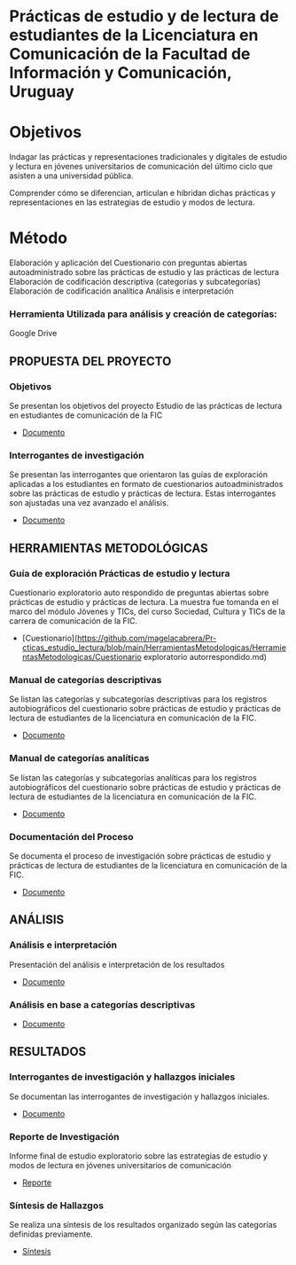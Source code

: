 # Prácticas de estudio y de lectura de estudiantes de la Licenciatura en Comunicación de la Facultad de Información y Comunicación, Uruguay


# Objetivos

Indagar las prácticas y representaciones tradicionales y digitales de estudio y lectura en jóvenes universitarios de comunicación del último ciclo que asisten a una universidad pública.

Comprender cómo se diferencian, articulan e hibridan dichas prácticas y representaciones en las estrategias de estudio y modos de lectura.

# Método

Elaboración y aplicación del Cuestionario con preguntas abiertas autoadministrado sobre las prácticas de estudio y las prácticas de lectura
Elaboración de codificación descriptiva (categorías y subcategorías)
Elaboración de codificación analítica
Análisis e interpretación

### Herramienta Utilizada para análisis y creación de categorías: 
Google Drive



## PROPUESTA DEL PROYECTO

### Objetivos

Se presentan los objetivos del proyecto Estudio de las prácticas de lectura en estudiantes de comunicación de la FIC

- [Documento](https://github.com/magelacabrera/Pr-cticas_estudio_lectura/blob/main/PropuestaDelProyecto/OBJETIVOS.md)

### Interrogantes de investigación

Se presentan las interrogantes que orientaron las guías de exploración aplicadas a los estudiantes en formato de cuestionarios autoadministrados sobre las prácticas de estudio y prácticas de lectura. Estas interrogantes son ajustadas una vez avanzado el análisis.

- [Documento](https://github.com/magelacabrera/Pr-cticas_estudio_lectura/blob/main/PropuestaDelProyecto/INTERROGANTES.md)

## HERRAMIENTAS METODOLÓGICAS

### Guía de exploración Prácticas de estudio y lectura

Cuestionario exploratorio auto respondido de preguntas abiertas sobre prácticas de estudio y prácticas de lectura. La muestra fue tomanda en el marco del módulo Jóvenes y TICs, del curso Sociedad, Cultura y TICs de la carrera de comunicación de la FIC.

- [Cuestionario](https://github.com/magelacabrera/Pr-cticas_estudio_lectura/blob/main/HerramientasMetodologicas/HerramientasMetodologicas/Cuestionario exploratorio autorrespondido.md)

### Manual de categorías descriptivas

Se listan las categorías y subcategorías descriptivas para los registros autobiográficos del cuestionario sobre prácticas de estudio y prácticas de lectura de estudiantes de la licenciatura en comunicación de la FIC.

- [Documento](https://github.com/magelacabrera/Pr-cticas_estudio_lectura/blob/main/HerramientasMetodologicas/MANUAL_CATEGORIAS_DESCRIPTIVAS.md)

### Manual de categorías analíticas

Se listan las categorías y subcategorías analíticas para los registros autobiográficos del cuestionario sobre prácticas de estudio y prácticas de lectura de estudiantes de la licenciatura en comunicación de la FIC.

- [Documento](https://github.com/magelacabrera/Pr-cticas_estudio_lectura/blob/main/HerramientasMetodologicas/MANUAL_CATEGORIAS_ANALITICAS.md)

### Documentación del Proceso
Se documenta el proceso de investigación sobre prácticas de estudio y prácticas de lectura de estudiantes de la licenciatura en comunicación de la FIC.
- [Documento](https://github.com/magelacabrera/Pr-cticas_estudio_lectura/blob/main/HerramientasMetodologicas/DOC_PROCESO.md)


## ANÁLISIS

### Análisis e interpretación

Presentación del análisis e interpretación de los resultados

- [Documento](https://github.com/magelacabrera/Pr-cticas_estudio_lectura/blob/main/Analisis/ANALISIS_E_INTERPRETACION.md)
### Análisis en base a categorías descriptivas
- [Documento](https://github.com/magelacabrera/Pr-cticas_estudio_lectura/blob/main/Analisis/ANALISIS_EN_BASE_A_CATEGORIAS.md)


## RESULTADOS 

### Interrogantes de investigación y hallazgos iniciales
Se documentan las interrogantes de investigación y hallazgos iniciales.
- [Documento](https://github.com/magelacabrera/Pr-cticas_estudio_lectura/blob/main/Resultados/SINTESISDEHALLAZGOS.md)

### Reporte de Investigación 

Informe final de estudio exploratorio sobre las estrategias de estudio y modos de lectura en jóvenes universitarios de comunicación
- [Reporte](https://github.com/magelacabrera/Pr-cticas_estudio_lectura/blob/main/Resultados/INFORME.md)

### Síntesis de Hallazgos
Se realiza una síntesis de los resultados organizado según las categorías definidas previamente.
- [Síntesis](https://github.com/magelacabrera/Pr-cticas_estudio_lectura/blob/main/Resultados/SINTESISDEHALLAZGOS.md)
